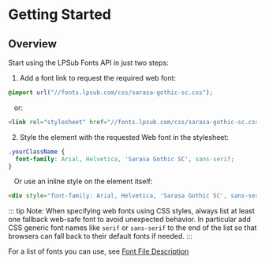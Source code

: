 # Getting Started

## Overview

Start using the LPSub Fonts API in just two steps:

1. Add a font link to request the required web font:

```css
@import url("//fonts.lpsub.com/css/sarasa-gothic-sc.css");
```

&nbsp;&nbsp;&nbsp;or:

```html
<link rel="stylesheet" href="//fonts.lpsub.com/css/sarasa-gothic-sc.css" />
```

2. Style the element with the requested Web font in the stylesheet:

```css
.yourClassName {
  font-family: Arial, Helvetica, 'Sarasa Gothic SC', sans-serif;
}
```

&nbsp;&nbsp;&nbsp;Or use an inline style on the element itself:

```html
<div style="font-family: Arial, Helvetica, 'Sarasa Gothic SC', sans-serif;">yourText</div>
```

::: tip
Note: When specifying web fonts using CSS styles, always list at least one fallback web-safe font to avoid unexpected behavior. In particular add CSS generic font names like `serif` or `sans-serif` to the end of the list so that browsers can fall back to their default fonts if needed.
:::

For a list of fonts you can use, see [Font File Description](../explain/Sarasa-Gothic.md)
